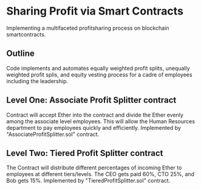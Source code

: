 # Sharing Profit via Smart Contracts
Implementing a multifaceted profitsharing process on blockchain smartcontracts.


## Outline
Code implements and automates equally weighted profit splits, unequally weighted profit splis, and equity vesting process for a cadre of employees including the leadership.

## Level One: Associate Profit Splitter contract 
Contract will accept Ether into the contract and divide the Ether evenly among the associate level employees. This will allow the Human Resources department to pay employees quickly and efficiently. Implemented by "AssociateProfitSplitter.sol" contract. 

## Level Two: Tiered Profit Splitter contract
The Contract will distribute different percentages of incoming Ether to employees at different tiers/levels. The CEO gets paid 60%, CTO 25%, and Bob gets 15%. Implemented by "TieredProfitSplitter.sol" contract. 

